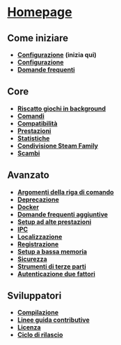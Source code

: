 # **[Homepage](https://github.com/JustArchiNET/ArchiSteamFarm/wiki/Home)**

## Come iniziare

* **[Configurazione](https://github.com/JustArchiNET/ArchiSteamFarm/wiki/Setting-up)** **(inizia qui)**
* **[Configurazione](https://github.com/JustArchiNET/ArchiSteamFarm/wiki/Configuration)**
* **[Domande frequenti](https://github.com/JustArchiNET/ArchiSteamFarm/wiki/FAQ)**

## Core

* **[Riscatto giochi in background](https://github.com/JustArchiNET/ArchiSteamFarm/wiki/Background-games-redeemer)**
* **[Comandi](https://github.com/JustArchiNET/ArchiSteamFarm/wiki/Commands)**
* **[Compatibilità](https://github.com/JustArchiNET/ArchiSteamFarm/wiki/Compatibility)**
* **[Prestazioni](https://github.com/JustArchiNET/ArchiSteamFarm/wiki/Performance)**
* **[Statistiche](https://github.com/JustArchiNET/ArchiSteamFarm/wiki/Statistics)**
* **[Condivisione Steam Family](https://github.com/JustArchiNET/ArchiSteamFarm/wiki/Steam-Family-Sharing)**
* **[Scambi](https://github.com/JustArchiNET/ArchiSteamFarm/wiki/Trading)**

## Avanzato

* **[Argomenti della riga di comando](https://github.com/JustArchiNET/ArchiSteamFarm/wiki/Command-line-arguments)**
* **[Deprecazione](https://github.com/JustArchiNET/ArchiSteamFarm/wiki/Deprecation)**
* **[Docker](https://github.com/JustArchiNET/ArchiSteamFarm/wiki/Docker)**
* **[Domande frequenti aggiuntive](https://github.com/JustArchiNET/ArchiSteamFarm/wiki/Extended-FAQ)**
* **[Setup ad alte prestazioni](https://github.com/JustArchiNET/ArchiSteamFarm/wiki/High-performance-setup)**
* **[IPC](https://github.com/JustArchiNET/ArchiSteamFarm/wiki/IPC)**
* **[Localizzazione](https://github.com/JustArchiNET/ArchiSteamFarm/wiki/Localization)**
* **[Registrazione](https://github.com/JustArchiNET/ArchiSteamFarm/wiki/Logging)**
* **[Setup a bassa memoria](https://github.com/JustArchiNET/ArchiSteamFarm/wiki/Low-memory-setup)**
* **[Sicurezza](https://github.com/JustArchiNET/ArchiSteamFarm/wiki/Security)**
* **[Strumenti di terze parti](https://github.com/JustArchiNET/ArchiSteamFarm/wiki/Third-party-tools)**
* **[Autenticazione due fattori](https://github.com/JustArchiNET/ArchiSteamFarm/wiki/Two-factor-authentication)**

## Sviluppatori

* **[Compilazione](https://github.com/JustArchiNET/ArchiSteamFarm/wiki/Compilation)**
* **[Linee guida contributive](https://github.com/JustArchiNET/ArchiSteamFarm/blob/master/.github/CONTRIBUTING.md)**
* **[Licenza](https://github.com/JustArchiNET/ArchiSteamFarm/wiki/License)**
* **[Ciclo di rilascio](https://github.com/JustArchiNET/ArchiSteamFarm/wiki/Release-cycle)**